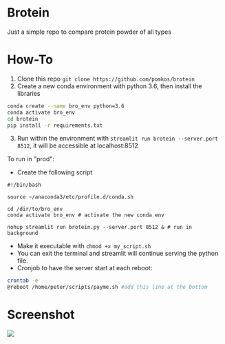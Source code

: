 # Brotein
Just a simple repo to compare protein powder of all types

# How-To

1. Clone this repo `git clone https://github.com/pomkos/brotein`
2. Create a new conda environment with python 3.6, then install the libraries
  ```bash
  conda create --name bro_env python=3.6
  conda activate bro_env
  cd brotein
  pip install -r requirements.txt
  ```
3. Run within the environment with `streamlit run brotein --server.port 8512`, it will be accessible at localhost:8512

To run in "prod":

* Create the following script
```
#!/bin/bash

source ~/anaconda3/etc/profile.d/conda.sh

cd /dir/to/bro_env
conda activate bro_env # activate the new conda env

nohup streamlit run brotein.py --server.port 8512 & # run in background
```
* Make it executable with `chmod +x my_script.sh`
* You can exit the terminal and streamlit will continue serving the python file. 
* Cronjob to have the server start at each reboot:
```bash
crontab -e
@reboot /home/peter/scripts/payme.sh #add this line at the bottom
```

# Screenshot
![](image.png?raw=true)
